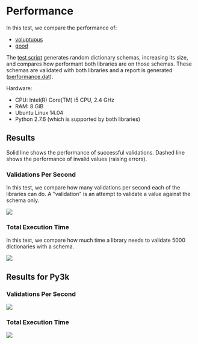 Performance
===========

In this test, we compare the performance of:

* [voluptuous](https://github.com/alecthomas/voluptuous)
* [good](https://github.com/kolypto/py-good)

The [test script](performance.py) generates random dictionary schemas,
increasing its size, and compares how performant both libraries are
on those schemas. These schemas are validated with both libraries and 
a report is generated ([performance.dat](performance.dat)).

Hardware:
* CPU: Intel(R) Core(TM) i5 CPU, 2.4 GHz
* RAM: 8 GiB
* Ubuntu Linux 14.04
* Python 2.7.6 (which is supported by both libraries)

Results
-------

Solid line shows the performance of successful validations.
Dashed line shows the performance of invalid values (raising errors).

### Validations Per Second

In this test, we compare how many validations per second each of the libraries can do.
A "validation" is an attempt to validate a value against the schema only.

<img src="performance-vps.png" />

### Total Execution Time

In this test, we compare how much time a library needs to validate 5000 dictionaries
with a schema.

<img src="performance-time.png" />

Results for Py3k
----------------

### Validations Per Second

<img src="performance-vps-py3.png" />

### Total Execution Time

<img src="performance-time-py3.png" />
